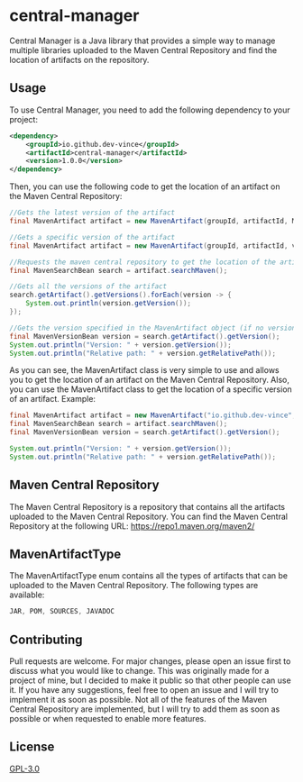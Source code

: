 # central-manager
Central Manager is a Java library that provides a simple way to manage multiple libraries uploaded to the Maven Central Repository and find the location of artifacts on the repository.

## Usage
To use Central Manager, you need to add the following dependency to your project:

```xml
<dependency>
    <groupId>io.github.dev-vince</groupId>
    <artifactId>central-manager</artifactId>
    <version>1.0.0</version>
</dependency>
```

Then, you can use the following code to get the location of an artifact on the Maven Central Repository:

```java
//Gets the latest version of the artifact
final MavenArtifact artifact = new MavenArtifact(groupId, artifactId, MavenArtifactType.JAR);

//Gets a specific version of the artifact
final MavenArtifact artifact = new MavenArtifact(groupId, artifactId, version, MavenArtifactType.JAR);

//Requests the maven central repository to get the location of the artifact
final MavenSearchBean search = artifact.searchMaven();

//Gets all the versions of the artifact
search.getArtifact().getVersions().forEach(version -> {
    System.out.println(version.getVersion());
});

//Gets the version specified in the MavenArtifact object (if no version is specified, it will get the latest version)
final MavenVersionBean version = search.getArtifact().getVersion();
System.out.println("Version: " + version.getVersion());
System.out.println("Relative path: " + version.getRelativePath());
```
As you can see, the MavenArtifact class is very simple to use and allows you to get the location of an artifact on the Maven Central Repository.
Also, you can use the MavenArtifact class to get the location of a specific version of an artifact.
Example:

```java
final MavenArtifact artifact = new MavenArtifact("io.github.dev-vince", "central-manager", "1.0.0", MavenArtifactType.JAR);
final MavenSearchBean search = artifact.searchMaven();
final MavenVersionBean version = search.getArtifact().getVersion();

System.out.println("Version: " + version.getVersion());
System.out.println("Relative path: " + version.getRelativePath());
```

## Maven Central Repository
The Maven Central Repository is a repository that contains all the artifacts uploaded to the Maven Central Repository.
You can find the Maven Central Repository at the following URL: https://repo1.maven.org/maven2/

## MavenArtifactType
The MavenArtifactType enum contains all the types of artifacts that can be uploaded to the Maven Central Repository.
The following types are available:
```java
JAR, POM, SOURCES, JAVADOC
```

## Contributing
Pull requests are welcome. For major changes, please open an issue first to discuss what you would like to change.
This was originally made for a project of mine, but I decided to make it public so that other people can use it. If you have any suggestions, feel free to open an issue and I will try to implement it as soon as possible. Not all of the features of the Maven Central Repository are implemented, but I will try to add them as soon as possible or when requested to enable more features.

## License
[GPL-3.0](https://choosealicense.com/licenses/gpl-3.0/)